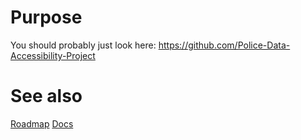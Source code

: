 # Purpose
You should probably just look here: https://github.com/Police-Data-Accessibility-Project

# See also
[Roadmap](https://github.com/orgs/Police-Data-Accessibility-Project/projects/24)
[Docs](https://docs.pdap.io)
